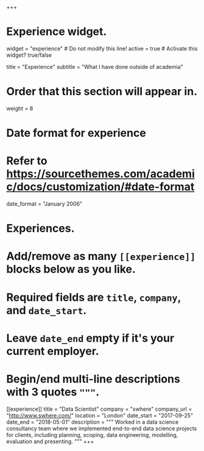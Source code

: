 +++
# Experience widget.
widget = "experience"  # Do not modify this line!
active = true  # Activate this widget? true/false

title = "Experience"
subtitle = "What I have done outside of academia"

# Order that this section will appear in.
weight = 8

# Date format for experience
#   Refer to https://sourcethemes.com/academic/docs/customization/#date-format
date_format = "January 2006"

# Experiences.
#   Add/remove as many `[[experience]]` blocks below as you like.
#   Required fields are `title`, `company`, and `date_start`.
#   Leave `date_end` empty if it's your current employer.
#   Begin/end multi-line descriptions with 3 quotes `"""`.
[[experience]]
  title = "Data Scientist"
  company = "swhere"
  company_url = "http://www.swhere.com/"
  location = "London"
  date_start = "2017-09-25"
  date_end = "2018-05-01"
  description = """
  Worked in a data science consultancy team where we implemented end-to-end data science projects for clients,
  including planning, scoping, data engineering, modelling, evaluation and presenting.
  """
+++
